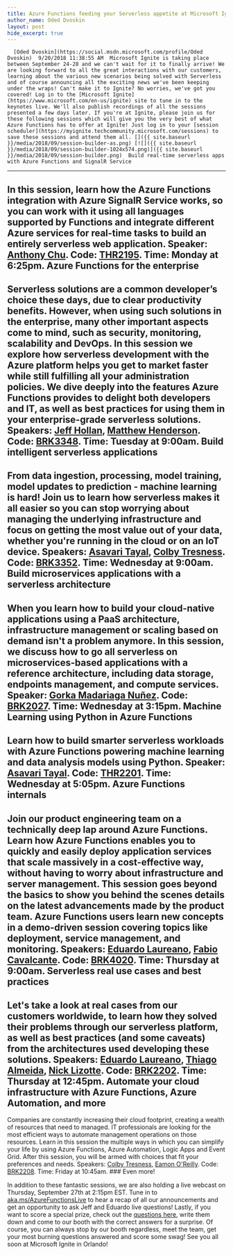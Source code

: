 ```yaml
---
title: Azure Functions feeding your Serverless appetite at Microsoft Ignite 2018!
author_name: Oded Dvoskin
layout: post
hide_excerpt: true
---
```

      [Oded Dvoskin](https://social.msdn.microsoft.com/profile/Oded Dvoskin)  9/20/2018 11:38:55 AM  Microsoft Ignite is taking place between September 24-28 and we can't wait for it to finally arrive! We are looking forward to all the great interactions with our customers, learning about the various new scenarios being solved with Serverless and of course announcing all the exciting news we've been keeping under the wraps! Can't make it to Ignite? No worries, we've got you covered! Log in to the [Microsoft Ignite](https://www.microsoft.com/en-us/ignite) site to tune in to the keynotes live. We'll also publish recordings of all the sessions presented a few days later. If you're at Ignite, please join us for these following sessions which will give you the very best of what Azure Functions has to offer at Ignite! Just log in to your [session scheduler](https://myignite.techcommunity.microsoft.com/sessions) to save these sessions and attend them all. []({{ site.baseurl }}/media/2018/09/session-builder-as.png) [![]({{ site.baseurl }}/media/2018/09/session-builder-1024x574.png)]({{ site.baseurl }}/media/2018/09/session-builder.png)  Build real-time serverless apps with Azure Functions and SignalR Service
------------------------------------------------------------------------

 In this session, learn how the Azure Functions integration with Azure SignalR Service works, so you can work with it using all languages supported by Functions and integrate different Azure services for real-time tasks to build an entirely serverless web application. Speaker: [Anthony Chu](https://twitter.com/nthonyChu). Code: [THR2195](https://myignite.techcommunity.microsoft.com/sessions/66631). Time: Monday at 6:25pm. Azure Functions for the enterprise
----------------------------------

 Serverless solutions are a common developer’s choice these days, due to clear productivity benefits. However, when using such solutions in the enterprise, many other important aspects come to mind, such as security, monitoring, scalability and DevOps. In this session we explore how serverless development with the Azure platform helps you get to market faster while still fulfilling all your administration policies. We dive deeply into the features Azure Functions provides to delight both developers and IT, as well as best practices for using them in your enterprise-grade serverless solutions. Speakers: [Jeff Hollan](https://twitter.com/jeffhollan), [Matthew Henderson](https://twitter.com/mattchenderson). Code: [BRK3348](https://myignite.techcommunity.microsoft.com/sessions/64665). Time: Tuesday at 9:00am. Build intelligent serverless applications
-----------------------------------------

 From data ingestion, processing, model training, model updates to prediction - machine learning is hard! Join us to learn how serverless makes it all easier so you can stop worrying about managing the underlying infrastructure and focus on getting the most value out of your data, whether you're running in the cloud or on an IoT device. Speakers: [Asavari Tayal](https://twitter.com/tayalasavari), [Colby Tresness](https://twitter.com/ColbyTresness). Code: [BRK3352](https://myignite.techcommunity.microsoft.com/sessions/65892). Time: Wednesday at 9:00am. Build microservices applications with a serverless architecture
---------------------------------------------------------------

 When you learn how to build your cloud-native applications using a PaaS architecture, infrastructure management or scaling based on demand isn't a problem anymore. In this session, we discuss how to go all serverless on microservices-based applications with a reference architecture, including data storage, endpoints management, and compute services. Speaker: [Gorka Madariaga Nuñez](https://twitter.com/Gk_8). Code: [BRK2027](https://myignite.techcommunity.microsoft.com/sessions/64666). Time: Wednesday at 3:15pm. Machine Learning using Python in Azure Functions
------------------------------------------------

 Learn how to build smarter serverless workloads with Azure Functions powering machine learning and data analysis models using Python. Speaker: [Asavari Tayal](https://twitter.com/tayalasavari). Code: [THR2201](https://myignite.techcommunity.microsoft.com/sessions/66640). Time: Wednesday at 5:05pm. Azure Functions internals
-------------------------

 Join our product engineering team on a technically deep lap around Azure Functions. Learn how Azure Functions enables you to quickly and easily deploy application services that scale massively in a cost-effective way, without having to worry about infrastructure and server management. This session goes beyond the basics to show you behind the scenes details on the latest advancements made by the product team. Azure Functions users learn new concepts in a demo-driven session covering topics like deployment, service management, and monitoring. Speakers: [Eduardo Laureano](https://twitter.com/eduardolaureano), [Fabio Cavalcante](https://twitter.com/codesapien). Code: [BRK4020](https://myignite.techcommunity.microsoft.com/sessions/65889). Time: Thursday at 9:00am. Serverless real use cases and best practices
--------------------------------------------

 Let's take a look at real cases from our customers worldwide, to learn how they solved their problems through our serverless platform, as well as best practices (and some caveats) from the architectures used developing these solutions. Speakers: [Eduardo Laureano](https://twitter.com/eduardolaureano), [Thiago Almeida](https://twitter.com/nzthiago), [Nick Lizotte](https://myignite.techcommunity.microsoft.com/experts/428066). Code: [BRK2202](https://myignite.techcommunity.microsoft.com/sessions/65907). Time: Thursday at 12:45pm. Automate your cloud infrastructure with Azure Functions, Azure Automation, and more
-----------------------------------------------------------------------------------

 Companies are constantly increasing their cloud footprint, creating a wealth of resources that need to managed. IT professionals are looking for the most efficient ways to automate management operations on those resources. Learn in this session the multiple ways in which you can simplify your life by using Azure Functions, Azure Automation, Logic Apps and Event Grid. After this session, you will be armed with choices that fit your preferences and needs. Speakers: [Colby Tresness](https://twitter.com/ColbyTresness), [Eamon O'Reilly](https://myignite.techcommunity.microsoft.com/experts/415905). Code: [BRK2208](https://myignite.techcommunity.microsoft.com/sessions/65888). Time: Friday at 10:45am. ### Even more!

 In addition to these fantastic sessions, we are also holding a live webcast on Thursday, September 27th at 2:15pm EST. Tune in to [aka.ms/AzureFunctionsLive](http://aka.ms/AzureFunctionsLive) to hear a recap of all our announcements and get an opportunity to ask Jeff and Eduardo live questions! Lastly, if you want to score a special prize, check out the [questions here](https://microsoft.qualtrics.com/jfe/form/SV_9NVzR9jScMYzmjr), write them down and come to our booth with the correct answers for a surprise. Of course, you can always stop by our booth regardless, meet the team, get your most burning questions answered and score some swag! See you all soon at Microsoft Ignite in Orlando!     